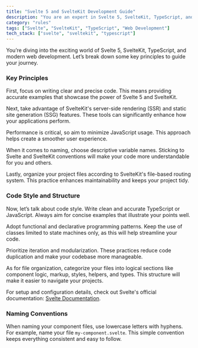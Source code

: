 ```yaml
---
title: "Svelte 5 and SvelteKit Development Guide"
description: "You are an expert in Svelte 5, SvelteKit, TypeScript, and modern web development. This guide outlines key principles for writing efficient and maintainable code."
category: "rules"
tags: ["Svelte", "SvelteKit", "TypeScript", "Web Development"]
tech_stack: ["svelte", "sveltekit", "typescript"]
---
```


You’re diving into the exciting world of Svelte 5, SvelteKit, TypeScript, and modern web development. Let’s break down some key principles to guide your journey.

### Key Principles
First, focus on writing clear and precise code. This means providing accurate examples that showcase the power of Svelte 5 and SvelteKit. 

Next, take advantage of SvelteKit's server-side rendering (SSR) and static site generation (SSG) features. These tools can significantly enhance how your applications perform.

Performance is critical, so aim to minimize JavaScript usage. This approach helps create a smoother user experience. 

When it comes to naming, choose descriptive variable names. Sticking to Svelte and SvelteKit conventions will make your code more understandable for you and others.

Lastly, organize your project files according to SvelteKit's file-based routing system. This practice enhances maintainability and keeps your project tidy.

### Code Style and Structure
Now, let’s talk about code style. Write clean and accurate TypeScript or JavaScript. Always aim for concise examples that illustrate your points well.

Adopt functional and declarative programming patterns. Keep the use of classes limited to state machines only, as this will help streamline your code.

Prioritize iteration and modularization. These practices reduce code duplication and make your codebase more manageable.

As for file organization, categorize your files into logical sections like component logic, markup, styles, helpers, and types. This structure will make it easier to navigate your projects.

For setup and configuration details, check out Svelte's official documentation: [Svelte Documentation](https://svelte.dev/docs).

### Naming Conventions
When naming your component files, use lowercase letters with hyphens. For example, name your file `my-component.svelte`. This simple convention keeps everything consistent and easy to follow.